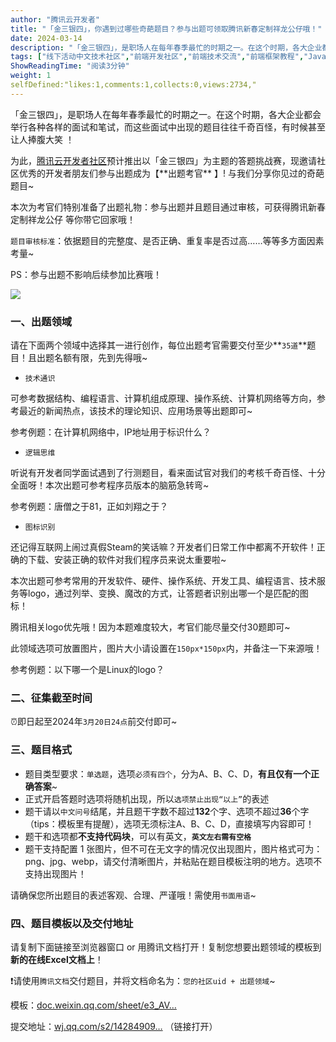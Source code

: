 ```yaml
---
author: "腾讯云开发者"
title: "「金三银四」，你遇到过哪些奇葩题目？参与出题可领取腾讯新春定制祥龙公仔哦！"
date: 2024-03-14
description: "「金三银四」，是职场人在每年春季最忙的时期之一。在这个时期，各大企业都会举行各种各样的面试和笔试，而这些面试中出现的题目往往千奇百怪，有时候甚至让人捧腹大笑 ！ 为此，腾讯云开发者社区预计推出以「金三"
tags: ["线下活动中文技术社区","前端开发社区","前端技术交流","前端框架教程","JavaScript 学习资源","CSS 技巧与最佳实践","HTML5 最新动态","前端工程师职业发展","开源前端项目","前端技术趋势"]
ShowReadingTime: "阅读3分钟"
weight: 1
selfDefined:"likes:1,comments:1,collects:0,views:2734,"
---
```

「金三银四」，是职场人在每年春季最忙的时期之一。在这个时期，各大企业都会举行各种各样的面试和笔试，而这些面试中出现的题目往往千奇百怪，有时候甚至让人捧腹大笑 ！

为此，[腾讯云开发者社区](https://link.juejin.cn?target=https%3A%2F%2Flink.zhihu.com%2F%3Ftarget%3Dhttps%253A%2F%2Fcloud.tencent.com%2Fdeveloper%2F%253Ffrom_column%253D20065%2526from%253D20065 "https://link.zhihu.com/?target=https%3A//cloud.tencent.com/developer/%3Ffrom_column%3D20065%26from%3D20065")预计推出以「金三银四」为主题的答题挑战赛，现邀请社区优秀的开发者朋友们参与出题成为【**出题考官** ️】! 与我们分享你见过的奇葩题目~

本次为考官们特别准备了出题礼物：参与出题并且题目通过审核，可获得腾讯新春定制祥龙公仔 等你带它回家哦！

`题目审核标准`：依据题目的完整度、是否正确、重复率是否过高……等等多方面因素考量~

PS：参与出题不影响后续参加比赛哦！

![](/images/jueJin/8f74e3460ba1436.png)

### **一、出题领域**

请在下面两个领域中选择其一进行创作，每位出题考官需要交付至少\*\*`35道`\*\*题目！且出题名额有限，先到先得哦~

*   `技术通识`

可参考数据结构、编程语言、计算机组成原理、操作系统、计算机网络等方向，参考最近的新闻热点，该技术的理论知识、应用场景等出题即可~

参考例题：在计算机网络中，IP地址用于标识什么？

*   `逻辑思维`

听说有开发者同学面试遇到了行测题目，看来面试官对我们的考核千奇百怪、十分全面呀！本次出题可参考程序员版本的脑筋急转弯~

参考例题：唐僧之于81，正如刘翔之于？

*   `图标识别`

还记得互联网上闹过真假Steam的笑话嘛？开发者们日常工作中都离不开软件！正确的下载、安装正确的软件对我们程序员来说太重要啦~

本次出题可参考常用的开发软件、硬件、操作系统、开发工具、编程语言、技术服务等logo，通过列举、变换、魔改的方式，让答题者识别出哪一个是匹配的图标！

腾讯相关logo优先哦！因为本题难度较大，考官们能尽量交付30题即可~

此领域选项可放置图片，图片大小请设置在`150px*150px`内，并备注一下来源哦！

参考例题：以下哪一个是Linux的logo？

### **二、征集截至时间**

⏰即日起至2024年`3月20日24点`前交付即可~

### **三、题目格式**

*   题目类型要求：`单选题`，选项`必须有四个`，分为A、B、C、D，**有且仅有一个正确答案**~
*   正式开启答题时选项将随机出现，所以`选项禁止出现“以上”`的表述
*   题干请以`中文问号`结尾，并且题干字数不超过**132**个字、选项不超过**36**个字（tips：模板里有提醒），选项无须标注A、B、C、D，直接填写内容即可！
*   题干和选项都**不支持代码块**，可以有英文，**`英文左右需有空格`**
*   题干支持配置 1 张图片，但不可在无文字的情况仅出现图片，图片格式可为：png、jpg、webp，请交付清晰图片，并粘贴在题目模板注明的地方。选项不支持出现图片！

请确保您所出题目的表述客观、合理、严谨哦！需使用`书面用语`~

### **四、题目模板以及交付地址**

请复制下面链接至浏览器窗口 or 用腾讯文档打开！复制您想要出题领域的模板到**新的在线Excel文档上**！

❗请使用`腾讯文档`交付题目，并将文档命名为：`您的社区uid + 出题领域`~

模板：[doc.weixin.qq.com/sheet/e3\_AV…](https://link.juejin.cn?target=https%3A%2F%2Flink.zhihu.com%2F%3Ftarget%3Dhttps%253A%2F%2Fdoc.weixin.qq.com%2Fsheet%2Fe3_AVwA2wYzAEQeR2bkdarSvOEbMcZSb "https://link.zhihu.com/?target=https%3A//doc.weixin.qq.com/sheet/e3_AVwA2wYzAEQeR2bkdarSvOEbMcZSb")

提交地址：[wj.qq.com/s2/14284909…](https://link.juejin.cn?target=https%3A%2F%2Flink.zhihu.com%2F%3Ftarget%3Dhttps%253A%2F%2Fwj.qq.com%2Fs2%2F14284909%2F58b5%2F "https://link.zhihu.com/?target=https%3A//wj.qq.com/s2/14284909/58b5/") （链接打开）